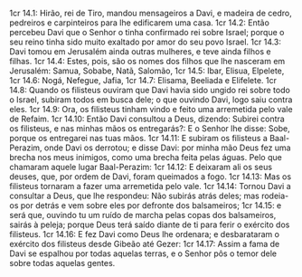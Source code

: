 1cr 14.1: Hirão, rei de Tiro, mandou mensageiros a Davi, e madeira de cedro, pedreiros e carpinteiros para lhe edificarem uma casa.
1cr 14.2: Então percebeu Davi que o Senhor o tinha confirmado rei sobre Israel; porque o seu reino tinha sido muito exaltado por amor do seu povo Israel.
1cr 14.3: Davi tomou em Jerusalém ainda outras mulheres, e teve ainda filhos e filhas.
1cr 14.4: Estes, pois, são os nomes dos filhos que lhe nasceram em Jerusalém: Samua, Sobabe, Natã, Salomão,
1cr 14.5: Ibar, Elisua, Elpelete,
1cr 14.6: Nogá, Nefegue, Jafia,
1cr 14.7: Elisama, Beeliada e Elifelete.
1cr 14.8: Quando os filisteus ouviram que Davi havia sido ungido rei sobre todo o Israel, subiram todos em busca dele; o que ouvindo Davi, logo saiu contra eles.
1cr 14.9: Ora, os filisteus tinham vindo e feito uma arremetida pelo vale de Refaim.
1cr 14.10: Então Davi consultou a Deus, dizendo: Subirei contra os filisteus, e nas minhas mãos os entregarás?: E o Senhor lhe disse: Sobe, porque os entregarei nas tuas mãos.
1cr 14.11: E subiram os filisteus a Baal-Perazim, onde Davi os derrotou; e disse Davi: por minha mão Deus fez uma brecha nos meus inimigos, como uma brecha feita pelas águas. Pelo que chamaram aquele lugar Baal-Perazim:
1cr 14.12: E deixaram ali os seus deuses, que, por ordem de Davi, foram queimados a fogo.
1cr 14.13: Mas os filisteus tornaram a fazer uma arremetida pelo vale.
1cr 14.14: Tornou Davi a consultar a Deus, que lhe respondeu: Não subirás atrás deles; mas rodeia-os por detrás e vem sobre eles por defronte dos balsameiros;
1cr 14.15: e será que, ouvindo tu um ruído de marcha pelas copas dos balsameiros, sairás à peleja; porque Deus terá saído diante de ti para ferir o exército dos filisteus.
1cr 14.16: E fez Davi como Deus lhe ordenara; e desbarataram o exército dos filisteus desde Gibeão até Gezer:
1cr 14.17: Assim a fama de Davi se espalhou por todas aquelas terras, e o Senhor pôs o temor dele sobre todas aquelas gentes.
